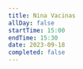 ```yaml
---
title: Nina Vacinas
allDay: false
startTime: 15:00
endTime: 15:30
date: 2023-09-18
completed: false
---
```

